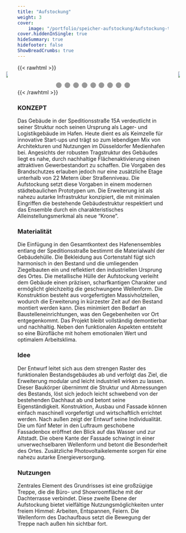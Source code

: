 ```yaml
---
title: "Aufstockung"
weight: 3
cover:
    image: "/portfolio/speicher-aufstockung/Aufstockung-transparent.png"
cover.hiddenInSingle: true
hideSummary: true
hidefooter: false
ShowBreadCrumbs: true
---
```


{{< rawhtml >}}
<!DOCTYPE html>
<html>
  <head>
    <title>Slideshow Images</title>
    <style>
      * {
        box-sizing: border-box
      }
      body {
        margin: 0
      }
      .mySlides {
        display: none
      }
      img {
        vertical-align: middle;
      }
      .slideshow-container {
        max-width: 1000px;
        position: relative;
        margin: auto;
      }
      /* Next & previous buttons */
      .prev {
        cursor: pointer;
        position: absolute;
        top: 50%;
        width: 6%;
        padding: 10px;
        margin-top: -22px;
        color: transparent;
        transition: 0.6s ease;
        border-radius: 30px;
        user-select: none;
        left: -10%;
      }
      .next {
        cursor: pointer;
        position: absolute;
        top: 50%;
        width: 6%;
        padding: 10px;
        margin-top: -22px;
        color: transparent;
        transition: 0.6s ease;
        border-radius: 30px;
        user-select: none;
        right: -10%; /* Position the "next button" to the right */
      }
      /* On hover, add a black background color with a little bit see-through */
      .prev:hover,
      .next:hover {
        background-color: rgba(108, 108, 108, 0.5);
      }
      /* Caption text */
      .text {
        color: #ffffff;
        font-size: 15px;
        padding: 8px 12px;
        position: absolute;
        bottom: 8px;
        width: 100%;
        text-align: center;
      }
      /* Number text (1/3 etc) */
      .numbertext {
        color: #ffffff;
        font-size: 12px;
        padding: 8px 12px;
        position: absolute;
        top: 0;
      }
      /* The dots/bullets/indicators */
      .dot {
        cursor: pointer;
        height: 15px;
        width: 15px;
        margin: 0 2px;
        background-color: #999999;
        border-radius: 50%;
        display: inline-block;
        transition: background-color 0.6s ease;
      }
      .active,
      .dot:hover {
        background-color: #111111;
      }
      /* Fading animation */
      .fade {
        -webkit-animation-name: slide;
        -webkit-animation-duration: 1.5s;
        animation-name: slide;
        animation-duration: 1.5s;
      }
      @-webkit-keyframes fade {
        from {
          opacity: .4
        }
        to {
          opacity: 1
        }
      }
      @keyframes fade {
        from {
          opacity: .4
        }
        to {
          opacity: 1
        }
      }
      /* On smaller screens, decrease text size */
      @media only screen and (max-width: 840px) {
        .prev { 
          left: 2%;
          width: 10%;
          }
        .next { 
          right: 2%;
          width: 10%;
          }
        .text {
          font-size: 11px
        }
      }
    </style>
  </head>
  <body>
    <div class="slideshow-container">
      <div class="mySlides fade">
        <img src="/portfolio/speicher-aufstockung/Aufstockung2.jpg" style="width:100%">
      </div>
      <div class="mySlides fade">
        <img src="/portfolio/speicher-aufstockung/Aufstockung3.jpg" style="width:100%">
      </div>
      <div class="mySlides fade">
        <img src="/portfolio/speicher-aufstockung/Aufstockung4.jpg" style="width:100%">
      </div>
      <div class="mySlides fade">
        <img src="/portfolio/speicher-aufstockung/Aufstockung5.jpg" style="width:100%">
      </div>
      <div class="mySlides fade">
        <img src="/portfolio/speicher-aufstockung/Aufstockung6.jpg" style="width:100%">
      </div>
      <div class="mySlides fade">
        <img src="/portfolio/speicher-aufstockung/Aufstockung7.jpg" style="width:100%">
      </div>
       <div class="mySlides fade">
        <img src="/portfolio/speicher-aufstockung/Aufstockung8.jpg" style="width:100%">
      </div>
      <div class="mySlides fade">
        <img src="/portfolio/speicher-aufstockung/Aufstockung10.jpg" style="width:100%">
      </div>
      <div class="mySlides fade">
        <img src="/portfolio/speicher-aufstockung/Aufstockung9.jpg" style="width:100%">
      </div>
      <a class="prev" onclick="plusSlides(-1)"><img src="/Pfeil-Links.png"></a>
      <a class="next" onclick="plusSlides(1)"><img src="/Pfeil-Rechts.png"></a>
    </div>
    <br>
    <div style="text-align:center">
      <span class="dot" onclick="currentSlide(0)"></span>
      <span class="dot" onclick="currentSlide(1)"></span>
      <span class="dot" onclick="currentSlide(2)"></span>
      <span class="dot" onclick="currentSlide(4)"></span>
      <span class="dot" onclick="currentSlide(5)"></span>
      <span class="dot" onclick="currentSlide(6)"></span>
      <span class="dot" onclick="currentSlide(7)"></span>
      <span class="dot" onclick="currentSlide(8)"></span>
      <span class="dot" onclick="currentSlide(9)"></span>
    </div>
    <script>
      let slideIndex = 0;
      let timeoutId = null;
      const slides = document.getElementsByClassName("mySlides");
      const dots = document.getElementsByClassName("dot");
      showSlides();
      function currentSlide(index) {
           slideIndex = index;
           showSlides();
      }
     function plusSlides(step) {
         if(step < 0) {
            slideIndex -= 2;
            if(slideIndex < 0) {
              slideIndex = slides.length - 1;
            }
        }
        showSlides();
     }
      function showSlides() {
        for(let i = 0; i < slides.length; i++) {
          slides[i].style.display = "none";
          dots[i].classList.remove('active');
        }
        slideIndex++;
        if(slideIndex > slides.length) {
          slideIndex = 1
        }
        slides[slideIndex - 1].style.display = "block";
        dots[slideIndex - 1].classList.add('active');
         if(timeoutId) {
            clearTimeout(timeoutId);
         }
        timeoutId = setTimeout(showSlides, 5000); // Change image every 5 seconds
      }
    </script>
  </body>
</html>
{{< /rawhtml >}}

### KONZEPT

Das Gebäude in der Speditionsstraße 15A verdeutlicht in seiner Struktur
noch seinen Ursprung als
Lager- und Logistikgebäude im Hafen. Heute dient
es als Keimzelle für innovative Start-ups und trägt
so zum lebendigen Mix von
Architekturen und Nutzungen
im Düsseldorfer Medienhafen
bei.
Angesichts der robusten
Tragstruktur des Gebäudes
liegt es nahe, durch nachhaltige Flächenaktivierung
einen attraktiven Gewerbestandort zu schaffen. Die
Vorgaben des Brandschutzes
erlauben jedoch nur eine
zusätzliche Etage unterhalb
von 22 Metern über Straßenniveau.
Die Aufstockung setzt diese
Vorgaben in einem modernen
städtebaulichen Prototypen um. Die Erweiterung ist
als nahezu autarke Infrastruktur konzipiert, die
mit minimalen Eingriffen die
bestehende Gebäudestruktur
respektiert und das Ensemble durch ein charakteristisches Alleinstellungsmerkmal als neue “Krone”.

### Materialität

Die Einfügung in den Gesamtkontext des Hafenensembles entlang der Speditionsstraße bestimmt die
Materialwahl der Gebäudehülle. Die Bekleidung aus
Cortenstahl fügt sich harmonisch in den Bestand und
die umliegenden Ziegelbauten ein und reflektiert den
industriellen Ursprung des
Ortes. Die metallische Hülle der Aufstockung verleiht
dem Gebäude einen präzisen,
scharfkantigen Charakter
und ermöglicht gleichzeitig
die geschwungene Wellenform.
Die Konstruktion besteht
aus vorgefertigten Massivholzteilen, wodurch die Erweiterung in kürzester Zeit
auf den Bestand montiert
werden kann. Dies minimiert den Bedarf an Baustelleneinrichtungen, was
den Gegebenheiten vor Ort
entgegenkommt. Das Projekt bleibt vollständig
demontierbar und nachhaltig. Neben den funktionalen
Aspekten entsteht so eine
Bürofläche mit hohem emotionalen Wert und optimalem
Arbeitsklima.

### Idee

Der Entwurf leitet sich
aus dem strengen Raster
des funktionalen Bestandsgebäudes ab und verfolgt
das Ziel, die Erweiterung
modular und leicht industriell wirken zu lassen.
Dieser Baukörper übernimmt
die Struktur und Abmessungen des Bestands, löst sich
jedoch leicht schwebend von
der bestehenden Dachhaut
ab und betont seine Eigenständigkeit. Konstruktion,
Ausbau und Fassade können
einfach maschinell vorgefertigt und wirtschaftlich
errichtet werden.
Nach außen zeigt der Entwurf seine Individualität.
Die um fünf Meter in den
Luftraum geschobene Fassadenbox eröffnet den Blick
auf das Wasser und zur Altstadt. Die obere Kante der
Fassade schwingt in einer
unverwechselbaren Wellenform und betont die Besonderheit des Ortes. Zusätzliche Photovoltaikelemente
sorgen für eine nahezu autarke Energieversorgung.

### Nutzungen

Zentrales Element des
Grundrisses ist eine großzügige Treppe, die die
Büro- und Showroomfläche mit
der Dachterrasse verbindet. Diese zweite Ebene der
Aufstockung bietet vielfältige Nutzungsmöglichkeiten
unter freiem Himmel: Arbeiten, Entspannen, Feiern.
Die Wellenform des Dachaufbaus setzt die Bewegung
der Treppe nach außen hin
sichtbar fort.
